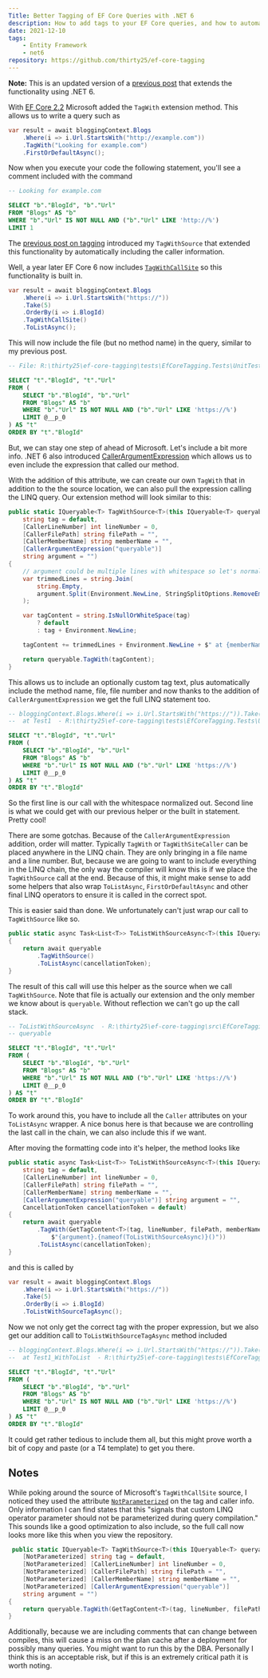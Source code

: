 ```yaml
---
Title: Better Tagging of EF Core Queries with .NET 6
description: How to add tags to your EF Core queries, and how to automatically give those tags better info.
date: 2021-12-10
tags:
    - Entity Framework
    - net6
repository: https://github.com/thirty25/ef-core-tagging
---
```


**Note:** This is an updated version of a [previous post](../../2020/09/tagging-query-with-ef-core/) that extends the functionality using .NET 6.

With [EF Core 2.2](https://devblogs.microsoft.com/dotnet/announcing-entity-framework-core-2-2/#query-tags) Microsoft
added the `TagWith` extension method. This allows us to write a query such as

```csharp
var result = await bloggingContext.Blogs
    .Where(i => i.Url.StartsWith("http://example.com"))
    .TagWith("Looking for example.com")
    .FirstOrDefaultAsync();
```

Now when you execute your code the following statement, you'll see a comment included with the command

```sql
-- Looking for example.com

SELECT "b"."BlogId", "b"."Url"
FROM "Blogs" AS "b"
WHERE "b"."Url" IS NOT NULL AND ("b"."Url" LIKE 'http://%')
LIMIT 1
```

The [previous post on tagging](../../2020/09/tagging-query-with-ef-core/) introduced my `TagWithSource` that extended this functionality by automatically including the caller information.

Well, a year later EF Core 6 now includes [`TagWithCallSite`](https://docs.microsoft.com/en-us/ef/core/what-is-new/ef-core-6.0/whatsnew#tag-queries-with-file-name-and-line-number) so this functionality is built in.

```csharp
var result = await bloggingContext.Blogs
    .Where(i => i.Url.StartsWith("https://"))
    .Take(5)
    .OrderBy(i => i.BlogId)
    .TagWithCallSite()
    .ToListAsync();
```

This will now include the file (but no method name) in the query, similar to my previous post.

```sql
-- File: R:\thirty25\ef-core-tagging\tests\EfCoreTagging.Tests\UnitTest1.cs:46

SELECT "t"."BlogId", "t"."Url"
FROM (
    SELECT "b"."BlogId", "b"."Url"
    FROM "Blogs" AS "b"
    WHERE "b"."Url" IS NOT NULL AND ("b"."Url" LIKE 'https://%')
    LIMIT @__p_0
) AS "t"
ORDER BY "t"."BlogId"
```

But, we can stay one step of ahead of Microsoft. Let's include a bit more info. .NET 6 also introduced 
[CallerArgumentExpression](https://github.com/dotnet/csharplang/blob/main/proposals/csharp-10.0/caller-argument-expression.md)
which allows us to even include the expression that called our method.

With the addition of this attribute, we can create our own `TagWith`
that in addition to the  the source location, we can also pull the expression calling the
LINQ query. Our extension method will look similar to this:

```csharp
public static IQueryable<T> TagWithSource<T>(this IQueryable<T> queryable,
    string tag = default,
    [CallerLineNumber] int lineNumber = 0,
    [CallerFilePath] string filePath = "",
    [CallerMemberName] string memberName = "",
    [CallerArgumentExpression("queryable")]
    string argument = "")
{
    // argument could be multiple lines with whitespace so let's normalize it down to one line
    var trimmedLines = string.Join(
        string.Empty,
        argument.Split(Environment.NewLine, StringSplitOptions.RemoveEmptyEntries).Select(i => i.Trim())
    );

    var tagContent = string.IsNullOrWhiteSpace(tag)
        ? default
        : tag + Environment.NewLine;

    tagContent += trimmedLines + Environment.NewLine + $" at {memberName}  - {filePath}:{lineNumber}";

    return queryable.TagWith(tagContent);
}
```

This allows us to include an optionally custom tag text, plus automatically include the method name, file, file number and now thanks to the addition of `CallerArgumentExpression` 
we get the full LINQ statement too. 

```sql
-- bloggingContext.Blogs.Where(i => i.Url.StartsWith("https://")).Take(5).OrderBy(i => i.BlogId)
--  at Test1  - R:\thirty25\ef-core-tagging\tests\EfCoreTagging.Tests\UnitTest1.cs:46

SELECT "t"."BlogId", "t"."Url"
FROM (
    SELECT "b"."BlogId", "b"."Url"
    FROM "Blogs" AS "b"
    WHERE "b"."Url" IS NOT NULL AND ("b"."Url" LIKE 'https://%')
    LIMIT @__p_0
) AS "t"
ORDER BY "t"."BlogId"

```

So the first line is our call with the whitespace normalized out. Second line is what we could get with our previous helper or the built in statement. Pretty cool!

There are some gotchas. Because of the `CallerArgumentExpression` addition, order will matter. Typically `TagWith` or `TagWithSiteCaller` can be placed anywhere in the LINQ chain. They are only bringing in a file name and a line number. But, because we are going to want to include everything in the 
LINQ chain, the only way the compiler will know this is if we place the `TagWithSource` call at the end. Because of this, it might make sense to add some helpers that also wrap `ToListAsync`, `FirstOrDefaultAsync` and other final LINQ operators to ensure it is called in the correct spot. 

This is easier said than done. We unfortunately can't just wrap our call to `TagWithSource` like so.

```csharp
public static async Task<List<T>> ToListWithSourceAsync<T>(this IQueryable<T> queryable, CancellationToken cancellationToken = default)
{
    return await queryable
        .TagWithSource()
        .ToListAsync(cancellationToken);
}
```        

The result of this call will use this helper as the source when we call `TagWithSource`. Note that file is actually our extension and
the only member we know about is `queryable`. Without reflection we can't go up the call stack.

```sql
-- ToListWithSourceAsync  - R:\thirty25\ef-core-tagging\src\EfCoreTagging.Data\IQueryableTaggingExtensions.cs27
-- queryable

SELECT "t"."BlogId", "t"."Url"
FROM (
    SELECT "b"."BlogId", "b"."Url"
    FROM "Blogs" AS "b"
    WHERE "b"."Url" IS NOT NULL AND ("b"."Url" LIKE 'https://%')
    LIMIT @__p_0
) AS "t"
ORDER BY "t"."BlogId"
```

To work around this, you have to include all the `Caller` attributes on your `ToListAsync` wrapper. A nice bonus here is that because
we are controlling the last call in the chain, we can also include this if we want.

 After moving the formatting code into it's helper, the method looks like

```csharp
public static async Task<List<T>> ToListWithSourceAsync<T>(this IQueryable<T> queryable, 
    string tag = default,
    [CallerLineNumber] int lineNumber = 0,
    [CallerFilePath] string filePath = "",
    [CallerMemberName] string memberName = "",
    [CallerArgumentExpression("queryable")] string argument = "",
    CancellationToken cancellationToken = default)
{
    return await queryable
        .TagWith(GetTagContent<T>(tag, lineNumber, filePath, memberName,
            $"{argument}.{nameof(ToListWithSourceAsync)}()"))
        .ToListAsync(cancellationToken);
}

```

and this is called by

```csharp
var result = await bloggingContext.Blogs
    .Where(i => i.Url.StartsWith("https://"))
    .Take(5)
    .OrderBy(i => i.BlogId)
    .ToListWithSourceTagAsync();
```

Now we not only get the correct tag with the proper expression, but we also get our addition call to `ToListWithSourceTagAsync` method included

```sql
-- bloggingContext.Blogs.Where(i => i.Url.StartsWith("https://")).Take(5).OrderBy(i => i.BlogId).ToListWithSourceAsync()
--  at Test1_WithToList  - R:\thirty25\ef-core-tagging\tests\EfCoreTagging.Tests\UnitTest1.cs:67

SELECT "t"."BlogId", "t"."Url"
FROM (
    SELECT "b"."BlogId", "b"."Url"
    FROM "Blogs" AS "b"
    WHERE "b"."Url" IS NOT NULL AND ("b"."Url" LIKE 'https://%')
    LIMIT @__p_0
) AS "t"
ORDER BY "t"."BlogId"
```

It could get rather tedious to include them all, but this might prove worth a bit of copy and paste (or a T4 template) to get you there. 

## Notes

While poking around the source of Microsoft's `TagWithCallSite` source, I noticed they used the attribute [`NotParameterized`](https://docs.microsoft.com/en-us/dotnet/api/microsoft.entityframeworkcore.query.notparameterizedattribute?view=efcore-5.0) on the tag and caller info. Only information I can find states that this "signals that custom LINQ operator parameter should not be parameterized during query compilation." This sounds like a good optimization to also include, so the full call now looks more like this when you view the repository.

```csharp
 public static IQueryable<T> TagWithSource<T>(this IQueryable<T> queryable,
    [NotParameterized] string tag = default,
    [NotParameterized] [CallerLineNumber] int lineNumber = 0,
    [NotParameterized] [CallerFilePath] string filePath = "",
    [NotParameterized] [CallerMemberName] string memberName = "",
    [NotParameterized] [CallerArgumentExpression("queryable")]
    string argument = "")
{
    return queryable.TagWith(GetTagContent<T>(tag, lineNumber, filePath, memberName, argument));
}
```

Additionally, because we are including comments that can change between compiles, this will cause a miss on the plan cache after a deployment for possibly many queries. 
You might want to run this by the DBA. Personally I think this is an acceptable risk, but if this is an extremely critical path it is worth noting. 